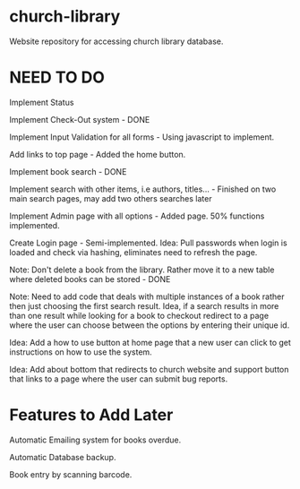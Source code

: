 # church-library
Website repository for accessing church library database.

NEED TO DO
===============

Implement Status

Implement Check-Out system - DONE

Implement Input Validation for all forms - Using javascript to implement.

Add links to top page - Added the home button.

Implement book search - DONE

Implement search with other items, i.e authors, titles... - Finished on two main search pages, may add two others searches later

Implement Admin page with all options - Added page. 50% functions implemented.

Create Login page - Semi-implemented. Idea: Pull passwords when login is loaded and check via hashing, eliminates need to refresh the page.

Note: Don't delete a book from the library. Rather move it to a new table where deleted books can be stored - DONE

Note: Need to add code that deals with multiple instances of a book rather then just choosing the first search result. Idea, if a search results in more than one result while looking for a book to checkout redirect to a page where the user can choose between the options by entering their unique id.

Idea: Add a how to use button at home page that a new user can click to get instructions on how to use the system.

Idea: Add about bottom that redirects to church website and support button that links to a page where the user can submit bug reports.


Features to Add Later
======================

Automatic Emailing system for books overdue.

Automatic Database backup.

Book entry by scanning barcode.
